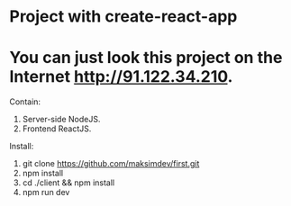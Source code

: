 # Project with create-react-app

# You can just look this project on the Internet http://91.122.34.210.

Contain:
1) Server-side NodeJS.
2) Frontend ReactJS.

Install:
1) git clone https://github.com/maksimdev/first.git
2) npm install
3) cd ./client && npm install
4) npm run dev
